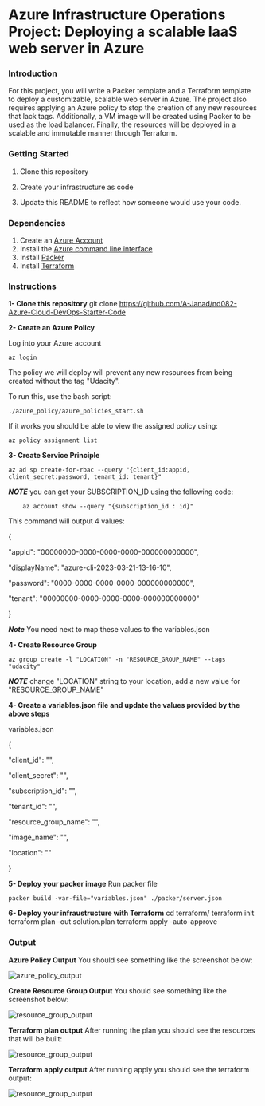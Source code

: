 # Azure Infrastructure Operations Project: Deploying a scalable IaaS web server in Azure

### Introduction
For this project, you will write a Packer template and a Terraform template to deploy a customizable, scalable web server in Azure. The project also requires applying an Azure policy to stop the creation of any new resources that lack tags. Additionally, a VM image will be created using Packer to be used as the load balancer. Finally, the resources will be deployed in a scalable and immutable manner through Terraform.

### Getting Started
1. Clone this repository

2. Create your infrastructure as code

3. Update this README to reflect how someone would use your code.

### Dependencies
1. Create an [Azure Account](https://portal.azure.com) 
2. Install the [Azure command line interface](https://docs.microsoft.com/en-us/cli/azure/install-azure-cli?view=azure-cli-latest)
3. Install [Packer](https://www.packer.io/downloads)
4. Install [Terraform](https://www.terraform.io/downloads.html)

### Instructions

**1- Clone this repository**
    git clone https://github.com/A-Janad/nd082-Azure-Cloud-DevOps-Starter-Code 

**2- Create an Azure Policy**

Log into your Azure account

    az login 

The policy we will deploy will prevent any new resources from being created without the tag "Udacity".

To run this, use the bash script:

    ./azure_policy/azure_policies_start.sh

If it works you should be able to view the assigned policy using:

    az policy assignment list

**3- Create Service Principle**

    az ad sp create-for-rbac --query "{client_id:appid, client_secret:password, tenant_id: tenant}"

***NOTE*** you can get your SUBSCRIPTION_ID using the following code:

        az account show --query "{subscription_id : id}"

This command will output 4 values:

{

  "appId": "00000000-0000-0000-0000-000000000000",

  "displayName": "azure-cli-2023-03-21-13-16-10",
  
  "password": "0000-0000-0000-0000-000000000000",
  
  "tenant": "00000000-0000-0000-0000-000000000000"

}

***Note*** You need next to map these values to the variables.json 

**4- Create Resource Group**

    az group create -l "LOCATION" -n "RESOURCE_GROUP_NAME" --tags "udacity"

***NOTE*** change "LOCATION" string to your location, add a new value for "RESOURCE_GROUP_NAME" 

**4- Create a variables.json file and update the values provided by the above steps**

variables.json

{

  "client_id": "",

  "client_secret": "",

  "subscription_id": "",

  "tenant_id": "",

  "resource_group_name": "",

  "image_name": "",

  "location": ""

}

**5- Deploy your packer image**
Run packer file

    packer build -var-file="variables.json" ./packer/server.json

**6- Deploy your infraustructure with Terraform**
    cd terraform/
    terraform init
    terraform plan -out solution.plan
    terraform apply -auto-approve


### Output
**Azure Policy Output**
You should see something like the screenshot below:

![azure_policy_output](https://github.com/A-Janad/nd082-Azure-Cloud-DevOps-Starter-Code/project/starter_files/screenshots/azure_policy_output.png)

**Create Resource Group Output**
You should see something like the screenshot below:

![resource_group_output](\screenshots\resource_group_output.png)


**Terraform plan output**
After running the plan you should see the resources that will be built:

![resource_group_output](\screenshots\terraform_plan_output.png)

**Terraform apply output**
After running apply you should see the terraform output:

![resource_group_output](\screenshots\terraform_apply_output.png)
